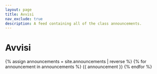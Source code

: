 ```yaml
---
layout: page
title: Avvisi
nav_exclude: true
description: A feed containing all of the class announcements.
---
```


# Avvisi


{% assign announcements = site.announcements | reverse %}
{% for announcement in announcements %}
{{ announcement }}
{% endfor %}
